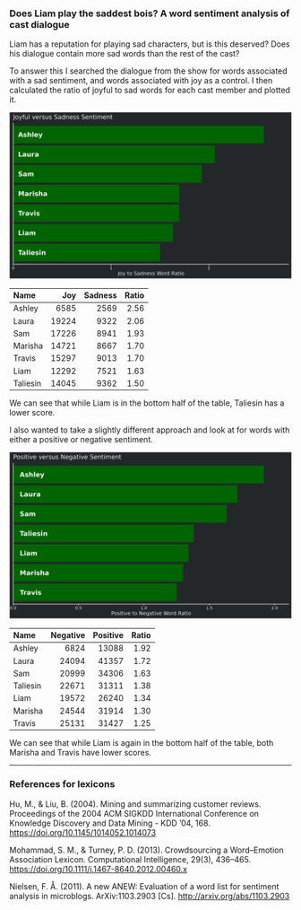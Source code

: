 
### Does Liam play the saddest bois? A word sentiment analysis of cast dialogue

Liam has a reputation for playing sad characters, but is this deserved?
Does his dialogue contain more sad words than the rest of the cast?

To answer this I searched the dialogue from the show for words
associated with a sad sentiment, and words associated with joy as a
control. I then calculated the ratio of joyful to sad words for each
cast member and plotted it.

![joyful vs sad](../plots/joySadPlot.png)

| Name     |   Joy | Sadness | Ratio |
| :------- | ----: | ------: | ----: |
| Ashley   |  6585 |    2569 |  2.56 |
| Laura    | 19224 |    9322 |  2.06 |
| Sam      | 17226 |    8941 |  1.93 |
| Marisha  | 14721 |    8667 |  1.70 |
| Travis   | 15297 |    9013 |  1.70 |
| Liam     | 12292 |    7521 |  1.63 |
| Taliesin | 14045 |    9362 |  1.50 |

We can see that while Liam is in the bottom half of the table, Taliesin
has a lower score.

I also wanted to take a slightly different approach and look at for
words with either a positive or negative sentiment.

![positive vs negative](../plots/positiveNegativePlot.png)

| Name     | Negative | Positive | Ratio |
| :------- | -------: | -------: | ----: |
| Ashley   |     6824 |    13088 |  1.92 |
| Laura    |    24094 |    41357 |  1.72 |
| Sam      |    20999 |    34306 |  1.63 |
| Taliesin |    22671 |    31311 |  1.38 |
| Liam     |    19572 |    26240 |  1.34 |
| Marisha  |    24544 |    31914 |  1.30 |
| Travis   |    25131 |    31427 |  1.25 |

We can see that while Liam is again in the bottom half of the table,
both Marisha and Travis have lower scores.

-----

### References for lexicons

Hu, M., & Liu, B. (2004). Mining and summarizing customer reviews.
Proceedings of the 2004 ACM SIGKDD International Conference on Knowledge
Discovery and Data Mining - KDD ’04, 168.
<https://doi.org/10.1145/1014052.1014073>

Mohammad, S. M., & Turney, P. D. (2013). Crowdsourcing a Word–Emotion
Association Lexicon. Computational Intelligence, 29(3), 436–465.
<https://doi.org/10.1111/j.1467-8640.2012.00460.x>

Nielsen, F. Å. (2011). A new ANEW: Evaluation of a word list for
sentiment analysis in microblogs. ArXiv:1103.2903 \[Cs\].
<http://arxiv.org/abs/1103.2903>
